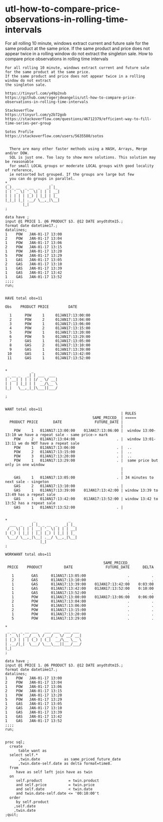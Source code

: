 # utl-how-to-compare-price-observations-in-rolling-time-intervals
For all rolling 10 minute, windows extract current and future sale for the same product at the same price. If the same product and price does not appear twice in a rolling window do not extract the singleton sale.
    How to compare price observations in rolling time intervals

    For all rolling 10 minute, windows extract current and future sale
    for the same product at the same price.
    If the same product and price does not appear twice in a rolling window do not extract
    the singleton sale.

    https://tinyurl.com/y49p2nvb
    https://github.com/rogerjdeangelis/utl-how-to-compare-price-observations-in-rolling-time-intervals

    Stackoverflow
    https://tinyurl.com/y2b72gob
    https://stackoverflow.com/questions/46712379/efficient-way-to-fill-time-series-per-group

    Sotos Profile
    https://stackoverflow.com/users/5635580/sotos


      There are many other faster methods using a HASH, Arrays, Merge and/or DOW.
      SQL is just one. Too lazy to show more solutions. This solution may be reasonable
      for small LOCAL groups or moderate LOCAL groups with good locality of reference,
      ie notsorted but grouped. If the groups are large but few
      you can do groups in parallel.
    *_                   _
    (_)_ __  _ __  _   _| |_
    | | '_ \| '_ \| | | | __|
    | | | | | |_) | |_| | |_
    |_|_| |_| .__/ \__,_|\__|
            |_|
    ;

    data have ;
    input @1 PRICE 1. @6 PRODUCT $3. @12 DATE anydtdtm15.;
    format date datetime17.;
    datalines;
    1    POW   JAN-01-17 13:00
    2    POW   JAN-01-17 13:04
    1    POW   JAN-01-17 13:06
    2    POW   JAN-01-17 13:15
    1    POW   JAN-01-17 13:20
    5    POW   JAN-01-17 13:29
    1    GAS   JAN-01-17 13:05
    2    GAS   JAN-01-17 13:10
    1    GAS   JAN-01-17 13:39
    1    GAS   JAN-01-17 13:42
    1    GAS   JAN-01-17 13:52
    ;;;;
    run;


    HAVE total obs=11

    Obs    PRODUCT PRICE         DATE

      1      POW     1     01JAN17:13:00:00
      2      POW     2     01JAN17:13:04:00
      3      POW     1     01JAN17:13:06:00
      4      POW     2     01JAN17:13:15:00
      5      POW     1     01JAN17:13:20:00
      6      POW     5     01JAN17:13:29:00
      7      GAS     1     01JAN17:13:05:00
      8      GAS     2     01JAN17:13:10:00
      9      GAS     1     01JAN17:13:39:00
     10      GAS     1     01JAN17:13:42:00
     11      GAS     1     01JAN17:13:52:00


    *           _
     _ __ _   _| | ___  ___
    | '__| | | | |/ _ \/ __|
    | |  | |_| | |  __/\__ \
    |_|   \__,_|_|\___||___/

    ;


    WANT total obs=11
                                                         | RULES
                                            SAME_PRICED_ | =====
      PRODUCT PRICE       DATE               FUTURE_DATE |
                                                         |
        POW     1   01JAN17:13:00:00    01JAN17:13:06:00 |  window 13:00-13:10 we have a repeat sale - same price-> mark
        POW     2   01JAN17:13:04:00                   . |  window 13:01-13:11 we do NOT have a repeat sale
        POW     1   01JAN17:13:06:00                   . |  ..
        POW     2   01JAN17:13:15:00                   . |  ..
        POW     3   01JAN17:13:20:00                   . |  ..
        POW     1   01JAN17:13:29:00                   . |  same price but only in one window
                                                         |
                                                         |
        GAS     1   01JAN17:13:05:00                   . | 34 minutes to next sale - singeton
        GAS     2   01JAN17:13:10:00                   . |
        GAS     1   01JAN17:13:39:00    01JAN17:13:42:00 | window 13:39 to 13:49 has a repeat sale
        GAS     1   01JAN17:13:42:00    01JAN17:13:52:00 | window 13:42 to 13:52 has a repeat sale
        GAS     1   01JAN17:13:52:00                   . |


    *            _               _
      ___  _   _| |_ _ __  _   _| |_
     / _ \| | | | __| '_ \| | | | __|
    | (_) | |_| | |_| |_) | |_| | |_
     \___/ \__,_|\__| .__/ \__,_|\__|
                    |_|
    ;

    WORKWANT total obs=11

                                                 SAME_PRICED_
     PRICE    PRODUCT          DATE               FUTURE_DATE      DELTA

       1        GAS      01JAN17:13:05:00                   .          .
       2        GAS      01JAN17:13:10:00                   .          .
       1        GAS      01JAN17:13:39:00    01JAN17:13:42:00    0:03:00
       1        GAS      01JAN17:13:42:00    01JAN17:13:52:00    0:10:00
       1        GAS      01JAN17:13:52:00                   .          .
       1        POW      01JAN17:13:00:00    01JAN17:13:06:00    0:06:00
       2        POW      01JAN17:13:04:00                   .          .
       1        POW      01JAN17:13:06:00                   .          .
       2        POW      01JAN17:13:15:00                   .          .
       1        POW      01JAN17:13:20:00                   .          .
       5        POW      01JAN17:13:29:00                   .          .

    *
     _ __  _ __ ___   ___ ___  ___ ___
    | '_ \| '__/ _ \ / __/ _ \/ __/ __|
    | |_) | | | (_) | (_|  __/\__ \__ \
    | .__/|_|  \___/ \___\___||___/___/
    |_|
    ;

    data have ;
    input @1 PRICE 1. @6 PRODUCT $3. @12 DATE anydtdtm15.;
    format date datetime17.;
    datalines;
    1    POW   JAN-01-17 13:00
    2    POW   JAN-01-17 13:04
    1    POW   JAN-01-17 13:06
    2    POW   JAN-01-17 13:15
    1    POW   JAN-01-17 13:20
    5    POW   JAN-01-17 13:29
    1    GAS   JAN-01-17 13:05
    2    GAS   JAN-01-17 13:10
    1    GAS   JAN-01-17 13:39
    1    GAS   JAN-01-17 13:42
    1    GAS   JAN-01-17 13:52
    ;;;;
    run;


    proc sql;
      create
          table want as
      select self.*
          ,twin.date           as same_priced_future_date
          ,twin.date-self.date as delta format=time8.
      from
         have as self left join have as twin
      on
         self.product            = twin.product
         and self.price          = twin.price
         and self.date           < twin.date
         and twin.date-self.date <= '00:10:00't
      order
         by self.product
        ,self.date
        ,twin.date
    ;quit;






